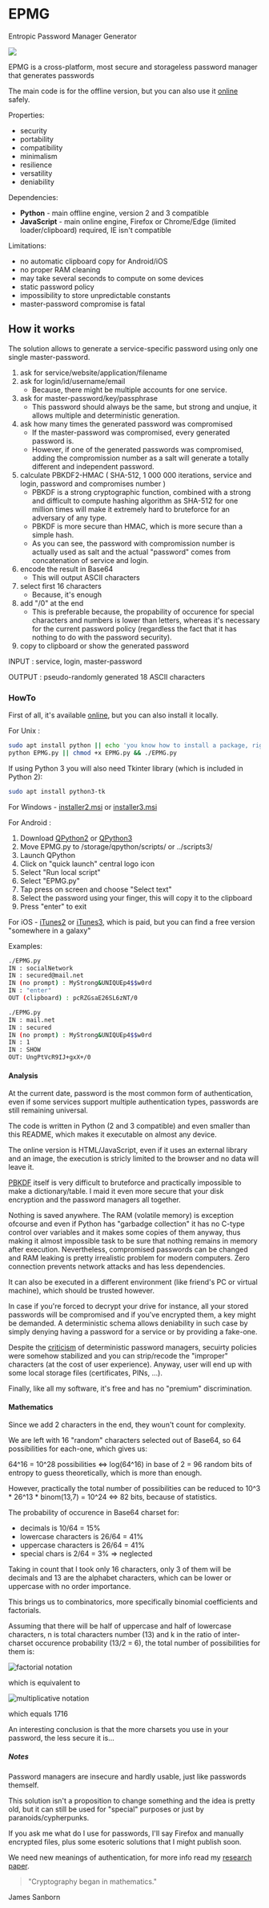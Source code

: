 # EPMG

Entropic Password Manager Generator

![](https://pbs.twimg.com/media/DGAT61MXsAAeaDo.jpg)

EPMG is a cross-platform, most secure and storageless password manager that generates passwords

The main code is for the offline version, but you can also use it <a href="https://cryptolok.github.io/EPMG" target="_blank">online</a> safely.

Properties:
* security
* portability
* compatibility
* minimalism
* resilience
* versatility
* deniability

Dependencies:
* **Python** - main offline engine, version 2 and 3 compatible
* **JavaScript** - main online engine, Firefox or Chrome/Edge (limited loader/clipboard) required, IE isn't compatible

Limitations:
* no automatic clipboard copy for Android/iOS
* no proper RAM cleaning
* may take several seconds to compute on some devices
* static password policy
* impossibility to store unpredictable constants
* master-password compromise is fatal

## How it works

The solution allows to generate a service-specific password using only one single master-password.

1. ask for service/website/application/filename
2. ask for login/id/username/email
	* Because, there might be multiple accounts for one service.
3. ask for master-password/key/passphrase
	* This password should always be the same, but strong and unqiue, it allows multiple and deterministic generation.
4. ask how many times the generated password was compromised
	* If the master-password was compromised, every generated password is.
	* However, if one of the generated passwords was compromised, adding the compromission number as a salt will generate a totally different and independent password.
5. calculate PBKDF2-HMAC ( SHA-512, 1 000 000 iterations, service and login, password and compromises number )
	* PBKDF is a strong cryptographic function, combined with a strong and difficult to compute hashing algorithm as SHA-512 for one million times will make it extremely hard to bruteforce for an adversary of any type.
	* PBKDF is more secure than HMAC, which is more secure than a simple hash.
	* As you can see, the password with compromission number is actually used as salt and the actual "password" comes from concatenation of service and login.
6. encode the result in Base64
	* This will output ASCII characters
7. select first 16 characters
	* Because, it's enough
8. add "/0" at the end
	* This is preferable because, the propability of occurence for special characters and numbers is lower than letters, whereas it's necessary for the current password policy (regardless the fact that it has nothing to do with the password security).
9. copy to clipboard or show the generated password

INPUT  : service, login, master-password

OUTPUT : pseudo-randomly generated 18 ASCII characters

### HowTo

First of all, it's available <a href="https://cryptolok.github.io/EPMG" target="_blank">online</a>, but you can also install it locally.

For Unix :
```bash
sudo apt install python || echo 'you know how to install a package, right?'
python EPMG.py || chmod +x EPMG.py && ./EPMG.py
```
If using Python 3 you will also need Tkinter library (which is included in Python 2):
```bash
sudo apt install python3-tk
```

For Windows - [installer2.msi](https://www.python.org/ftp/python/2.7.13/python-2.7.13.msi) or [installer3.msi](https://www.python.org/ftp/python/3.4.2/python-3.4.2.msi)

For Android :
1. Download [QPython2](https://play.google.com/store/apps/details?id=org.qpython.qpy) or [QPython3](https://play.google.com/store/apps/details?id=org.qpython.qpy3)
2. Move EPMG.py to /storage/qpython/scripts/ or ../scripts3/
3. Launch QPython
4. Click on "quick launch" central logo icon
5. Select "Run local script"
6. Select "EPMG.py"
7. Tap press on screen and choose "Select text"
8. Select the password using your finger, this will copy it to the clipboard
9. Press "enter" to exit

For iOS - [iTunes2](https://itunes.apple.com/us/app/python-for-ios/id485729872) or [iTunes3](https://itunes.apple.com/us/app/python-3.2-for-ios/id519319292?mt=8&ign-mpt=uo%3D4), which is paid, but you can find a free version "somewhere in a galaxy"

Examples:
```bash
./EPMG.py
IN : socialNetwork
IN : secured@mail.net
IN (no prompt) : MyStrong&UNIQUEp4$$w0rd
IN : "enter"
OUT (clipboard) : pcRZGsaE26SL6zNT/0

./EPMG.py
IN : mail.net
IN : secured
IN (no prompt) : MyStrong&UNIQUEp4$$w0rd
IN : 1
IN : SHOW
OUT: UngPtVcR9IJ+gxX+/0
```

#### Analysis

At the current date, password is the most common form of authentication, even if some services support multiple authentication types, passwords are still remaining universal.

The code is written in Python (2 and 3 compatible) and even smaller than this README, which makes it executable on almost any device.

The online version is HTML/JavaScript, even if it uses an external library and an image, the execution is stricly limited to the browser and no data will leave it.

[PBKDF](http://nvlpubs.nist.gov/nistpubs/Legacy/SP/nistspecialpublication800-132.pdf) itself is very difficult to bruteforce and practically impossible to make a dictionary/table. I maid it even more secure that your disk encryption and the password managers all together.

Nothing is saved anywhere. The RAM (volatile memory) is exception ofcourse and even if Python has "garbadge collection" it has no C-type control over variables and it makes some copies of them anyway, thus making it almost impossible task to be sure that nothing remains in memory after execution. Nevertheless, compromised passwords can be changed and RAM leaking is pretty irrealistic problem for modern computers. Zero connection prevents network attacks and has less dependencies.

It can also be executed in a different environment (like friend's PC or virtual machine), which should be trusted however.

In case if you're forced to decrypt your drive for instance, all your stored passwords will be compromised and if you've encrypted them, a key might be demanded. A deterministic schema allows deniability in such case by simply denying having a password for a service or by providing a fake-one.

Despite the [criticism](https://tonyarcieri.com/4-fatal-flaws-in-deterministic-password-managers) of deterministic password managers, secuirty policies were somehow stabilized and you can strip/recode the "improper" characters (at the cost of user experience). Anyway, user will end up with some local storage files (certificates, PINs, ...).

Finally, like all my software, it's free and has no "premium" discrimination.

#### Mathematics

Since we add 2 characters in the end, they woun't count for complexity.

We are left with 16 "random" characters selected out of Base64, so 64 possibilities for each-one, which gives us:

64^16 = 10^28 possibilities <=> log(64^16) in base of 2 = 96 random bits of entropy to guess theoretically, which is more than enough.

However, practically the total number of possibilities can be reduced to 10^3 * 26^13 * binom(13,7) = 10^24 <=> 82 bits, because of statistics.

The probability of occurence in Base64 charset for:
* decimals is 10/64 = 15%
* lowercase characters is 26/64 = 41%
* uppercase characters is 26/64 = 41%
* special chars is 2/64 = 3% => neglected

Taking in count that I took only 16 characters, only 3 of them will be decimals and 13 are the alphabet characters, which can be lower or uppercase with no order importance.

This brings us to combinatorics, more specifically binomial coefficients and factorials.

Assuming that there will be half of uppercase and half of lowercase characters, n is total characters number (13) and k in the ratio of inter-charset occurence probability (13/2 = 6), the total number of possibilities for them is:

![factorial notation](https://wikimedia.org/api/rest_v1/media/math/render/svg/3ddcd034186417e2cb2c00fbb8d14a05901de8a9)

which is equivalent to

![multiplicative notation](https://wikimedia.org/api/rest_v1/media/math/render/svg/d4145e0326f57f563b59c943642928342a5a6b18)

which equals 1716

An interesting conclusion is that the more charsets you use in your password, the less secure it is...

##### Notes

Password managers are insecure and hardly usable, just like passwords themself.

This solution isn't a proposition to change something and the idea is pretty old, but it can still be used for "special" purposes or just by paranoids/cypherpunks.

If you ask me what do I use for passwords, I'll say Firefox and manually encrypted files, plus some esoteric solutions that I might publish soon.

We need new meanings of authentication, for more info read my [research paper](http://goo.gl/giXPzC).

> "Cryptography began in mathematics."

James Sanborn
